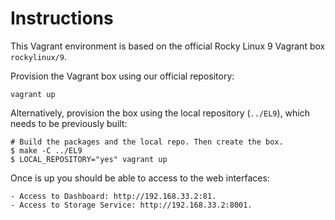 # Instructions

This Vagrant environment is based on the official Rocky Linux 9 Vagrant box
`rockylinux/9`.

Provision the Vagrant box using our official repository:

    vagrant up

Alternatively, provision the box using the local repository (`../EL9`),
which needs to be previously built:

    # Build the packages and the local repo. Then create the box.
    $ make -C ../EL9
    $ LOCAL_REPOSITORY="yes" vagrant up

Once is up you should be able to access to the web interfaces:

    - Access to Dashboard: http://192.168.33.2:81.
    - Access to Storage Service: http://192.168.33.2:8001.
